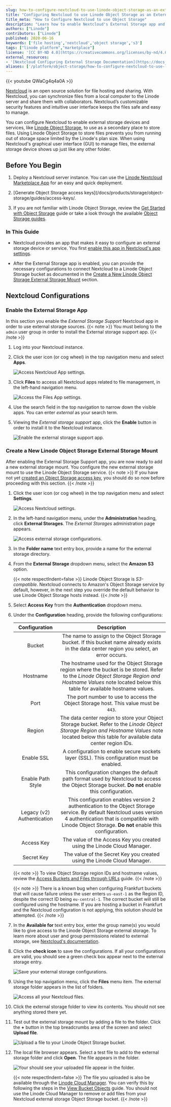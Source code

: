 ```yaml
---
slug: how-to-configure-nextcloud-to-use-linode-object-storage-as-an-external-storage-mount
title: "Configuring Nextcloud to use Linode Object Storage as an External Storage Mount"
title_meta: "How to Configure Nextcloud to use Object Storage"
description: "Learn how to enable Nextcloud's External Storage app and then configure it to use Linode Object Storage as a secondary storage location."
authors: ["Linode"]
contributors: ["Linode"]
published: 2020-06-16
keywords: ['file hosting','nextcloud','object storage','s3']
tags: ["linode platform","marketplace"]
license: '[CC BY-ND 4.0](https://creativecommons.org/licenses/by-nd/4.0)'
external_resources:
- '[Nextcloud Configuring External Storage Documentation](https://docs.nextcloud.com/server/15/admin_manual/configuration_files/external_storage_configuration_gui.html#)'
aliases: ['/platform/object-storage/how-to-configure-nextcloud-to-use-linode-object-storage-as-an-external-storage-mount/']
---
```

{{< youtube QWaCg4q4a0A >}}

[Nextcloud](https://nextcloud.com/) is an open source solution for file hosting and sharing. With Nextcloud, you can synchronize files from a local computer to the Linode server and share them with collaborators. Nextcloud’s customizable security features and intuitive user interface keeps the files safe and easy to manage.

You can configure Nextcloud to enable external storage devices and services, like [Linode Object Storage](https://www.linode.com/products/object-storage/), to use as a secondary place to store files. Using Linode Object Storage to store files prevents you from running out of storage space limited by the Linode's plan size. When using Nextcloud's graphical user interface (GUI) to manage files, the external storage device shows up just like any other folder.

## Before You Begin

1. Deploy a Nextcloud server instance. You can use the [Linode Nextcloud Marketplace App](/docs/products/tools/marketplace/guides/nextcloud/) for an easy and quick deployment.

1. [Generate Object Storage access keys](/docs/products/storage/object-storage/guides/access-keys/.

1. If you are not familiar with Linode Object Storage, review the [Get Started with Object Storage](/docs/products/storage/object-storage/get-started/) guide or take a look through the available [Object Storage guides](/docs/products/storage/object-storage/guides/).

### In This Guide

- Nextcloud provides an app that makes it easy to configure an external storage device or service. You first [enable this app in Nextcloud's app settings](#enable-the-external-storage-app).

- After the External Storage app is enabled, you can provide the necessary configurations to connect Nextcloud to a Linode Object Storage bucket as documented in the [Create a New Linode Object Storage External Storage Mount](#create-a-new-linode-object-storage-external-storage-mount) section.

## Nextcloud Configurations
### Enable the External Storage App

In this section you enable the *External Storage Support* Nextcloud app in order to use external storage sources.
{{< note >}}
You must belong to the `admin` user group in order to install the External storage support app.
{{< /note >}}

1. Log into your Nextcloud instance.

1. Click the user icon (or cog wheel) in the top navigation menu and select **Apps**.

    ![Access Nextcloud App settings.](access-app-settings.png)

1.  Click **Files** to access all Nextcloud apps related to file management, in the left-hand navigation menu.

    ![Access the Files App settings.](files-app-settings.png)

1. Use the search field in the top navigation to narrow down the visible apps. You can enter *external* as your search term.

1. Viewing the *External storage support* app, click the **Enable** button in order to install it to the Nextcloud instance.

    ![Enable the external storage support app.](enable-external-storage.png)

### Create a New Linode Object Storage External Storage Mount

After enabling the External Storage Support app, you are now ready to add a new external storage mount. You configure the new external storage mount to use the Linode Object Storage service.
{{< note >}}
If you have not yet [created an Object Storage access key](/docs/products/storage/object-storage/guides/access-keys/), you should do so now before proceeding with this section.
{{< /note >}}

1. Click the user icon (or cog wheel) in the top navigation menu and select **Settings**.

    ![Access Nextcloud settings.](access-settings.png)

1. In the left-hand navigation menu, under the **Administration** heading, click **External Storages**. The *External Storages* administration page appears.

    ![Access external storage configurations.](access-external-storage.png)

1. In the **Folder name** text entry box, provide a name for the external storage directory.

1. From the **External Storage** dropdown menu, select the **Amazon S3** option.

    {{< note respectIndent=false >}}
Linode Object Storage is *S3-compatible*. Nextcloud connects to Amazon's Object Storage service by default, however, in the next step you override the default behavior to use Linode Object Storage hosts instead.
    {{< /note >}}

1. Select **Access Key** from the **Authentication** dropdown menu.

1. Under the **Configuration** heading, provide the following configurations:

    | **Configuration** | **Description** |
    | :------: | :------: |
    | Bucket | The name to assign to the Object Storage bucket. If this bucket name already exists in the data center region you select, an error occurs. |
    | Hostname | The hostname used for the Object Storage region where the bucket is be stored. Refer to the *Linode Object Storage Region and Hostname Values* note located below this table for available hostname values. |
    | Port | The port number to use to access the Object Storage host. This value must be `443`. |
    | Region | The data center region to store your Object Storage bucket. Refer to the *Linode Object Storage Region and Hostname Values* note located below this table for available data center region IDs. |
    | Enable SSL | A configuration to enable secure sockets layer (SSL). This configuration must be enabled. |
    | Enable Path Style | This configuration changes the default path format used by Nextcloud to access the Object Storage bucket. **Do not** enable this configuration. |
    | Legacy (v2) Authentication | This configuration enables version 2 authentication to the Object Storage service. By default Nextcloud uses version 4 authentication that is compatible with Linode Object Storage. **Do not** enable this configuration.|
    | Access Key | The value of the Access Key you created using the Linode Cloud Manager. |
    | Secret Key | The value of the Secret Key you created using the Linode Cloud Manager. |

    {{< note >}}
    To view Object Storage region IDs and hostname values, review the [Access Buckets and Files through URLs](https://www.linode.com/docs/products/storage/object-storage/guides/urls/#cluster-url-s3-endpoint) guide.
    {{< /note >}}

    {{< note >}}
    There is a known bug when configuring Frankfurt buckets that will cause failure unless the user enters `us-east-1` as the Region ID, despite the correct ID being `eu-central-1`. The correct bucket will still be configured using the hostname. If you are hosting a bucket in Frankfurt and the  Nextcloud configuration is not applying, this solution should be attempted.
    {{< /note >}}

1. In the **Available for** text entry box, enter the group name(s) you would like to give access to the Linode Object Storage external storage. To learn more about user and group permissions related to external storage, see [Nextcloud's documentation](https://docs.nextcloud.com/server/15/admin_manual/configuration_files/external_storage_configuration_gui.html#user-and-group-permissions).

1. Click the **check icon**  to save the configurations. If all your configurations are valid, you should see a green check box appear next to the external storage entry.

      ![Save your external storage configurations.](saved-external-storage-configs.png)

1. Using the top navigation menu, click the **Files** menu item. The external storage folder appears in the list of folders.

      ![Access all your Nextcloud files.](view-all-files.png)

1. Click the external storage folder to view its contents. You should not see anything stored there yet.

1. Test out the external storage mount by adding a file to the folder. Click the **+** button in the top breadcrumbs area of the screen and select **Upload file**.

      ![Upload a file to your Linode Object Storage bucket.](upload-file-menu.png)

1. The local file browser appears. Select a test file to add to the external storage folder and click **Open**. The file appears in the folder.

      ![Your should see your uploaded file appear in the folder.](uploaded-image.png)

    {{< note respectIndent=false >}}
The file you uploaded is also be available through the [Linode Cloud Manager](https://cloud.linode.com/). You can verify this by following the steps in the [View Bucket Objects](/docs/products/storage/object-storage/guides/manage-buckets/) guide. You should not use the Linode Cloud Manager to remove or add files from your Nextcloud external storage Object Storage bucket.
    {{< /note >}}
